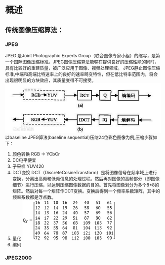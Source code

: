 # 概述
## 传统图像压缩算法：
### JPEG
JPEG 是Joint Photographic Experts Group（联合图像专家小组）的缩写，是第一个国际图像压缩标准。JPEG图像压缩算法能够在提供良好的压缩性能的同时，具有比较好的重建质量，被广泛应用于图像、视频处理领域。
JPEG静止图像压缩标准,中端和高端比特速率上的良好的速率畸变特性，但在低比特率范围内，将会出现很明显的方块效应，其质量变得不可接受。
![JPEG 编解码过程](JPEG.jpg)
以baseline JPEG算法(baseline sequential)压缩24位彩色图像为例,压缩步骤如下：
1. 颜色转换 RGB -> YCbCr
2. DC电平便宜
3. 子采样 YUV420
4. DCT变换
DCT（DiscreteCosineTransform）是将图像信号在频率域上进行变换，分离出高频和低频信息的处理过程。然后再对图像的高频部分（即图像细节）进行压缩，以达到压缩图像数据的目的。首先将图像划分为多个8*8的矩阵。然后对每一个矩阵作DCT变换。变换后得到一个频率系数矩阵，其中的频率系数都是浮点数。
5. 量化
![标准亮度量化表](标准亮度量化表.gif)
6. 编码

### JPEG2000
